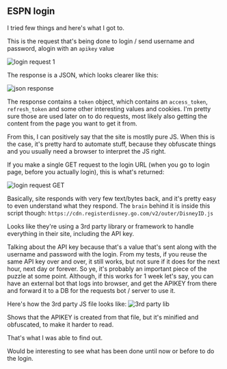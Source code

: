 ESPN login
----

I tried few things and here's what I got to.

This is the request that's being done to login / send username and password, alogin with an `apikey` value

![login request 1](http://i.imgur.com/fSZ1iU1.png)

The response is a JSON, which looks clearer like this:

![json response](http://i.imgur.com/fERuS0r.png)

The response contains a `token` object, which contains an `access_token`, `refresh_token` and some other interesting values and cookies.
I'm pretty sure those are used later on to do requests, most likely also getting the content from the page you want to get it from.

From this, I can positively say that the site is mostlly pure JS. When this is the case, it's pretty hard to automate stuff, because they obfuscate things and you usually need a browser to interpret the JS right.

If you make a single GET request to the login URL (when you go to login page, before you actually login), this is what's returned:

![login request GET](http://i.imgur.com/P3RxVGW.png)

Basically, site responds with very few text/bytes back, and it's pretty easy to even understand what they respond. The `brain` behind it is inside this script though: `https://cdn.registerdisney.go.com/v2/outer/DisneyID.js`

Looks like they're using a 3rd party library or framework to handle everything in their site, including the API key.

Talking about the API key because that's a value that's sent along with the username and password with the login. From my tests, if you reuse the same API key over and over, it still works, but not sure if it does for the next hour, next day or forever. So ye, it's probably an important piece of the puzzle at some point. Although, if this works for 1 week let's say, you can have an external bot that logs into browser, and get the APIKEY from there and forward it to a DB for the requests bot / server to use it.

Here's how the 3rd party JS file looks like:
![3rd party lib](http://i.imgur.com/tLD0fEB.png)

Shows that the APIKEY is created from that file, but it's minified and obfuscated, to make it harder to read.

That's what I was able to find out.

Would be interesting to see what has been done until now or before to do the login.
